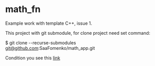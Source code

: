 # math_fn
Example work with template C++, issue 1.

This project with git submodule, for clone project need set command:

$ git clone --recurse-submodules git@github.com:SaaFomenko/math_app.git

Condition you see this [link](https://github.com/netology-code/cppl-homeworks/tree/main/05/01)
